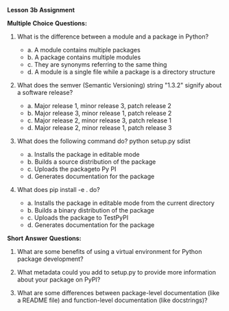 **Lesson** **3b** **Assignment**

**Multiple** **Choice** **Questions:**

1. What is the difference between a module and a package in Python?
    - a. A module contains multiple packages
    - b. A package contains multiple modules
    - c. They are synonyms referring to the same thing
    - d. A module is a single file while a package is a directory structure

2. What does the semver (Semantic Versioning) string \"1.3.2\" signify about a software release?
    - a. Major release 1, minor release 3, patch release 2 
    - b. Major release 3, minor release 1, patch release 2 
    - c. Major release 2, minor release 3, patch release 1 
    - d. Major release 2, minor release 1, patch release 3

3. What does the following command do? python setup.py sdist 
    - a. Installs the package in editable mode
    - b. Builds a source distribution of the package 
    - c. Uploads the packageto Py PI
    - d. Generates documentation for the package

4. What does pip install -e . do?
    - a. Installs the package in editable mode from the current directory
    - b. Builds a binary distribution of the package
    - c. Uploads the package to TestPyPI
    - d. Generates documentation for the package

**Short** **Answer** **Questions:**

1. What are some benefits of using a virtual environment for Python package development?

2. What metadata could you add to setup.py to provide more information about your package on PyPI?

3. What are some differences between package-level documentation (like a README file) and function-level documentation (like docstrings)?
